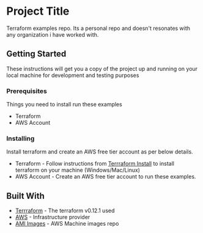 # Project Title

Terraform examples repo. Its a personal repo and doesn't resonates with any organization i have worked with.

## Getting Started

These instructions will get you a copy of the project up and running on your local machine for development and testing purposes

### Prerequisites
 
Things you need to install run these examples

* Terraform
* AWS Account


### Installing
Install terraform and create an AWS free tier account as per below details.

* Terraform - Follow instructions from [Terrraform Install](hhttps://learn.hashicorp.com/terraform/getting-started/install.html) to install terraform on your machine (Windows/Mac/Linux) 
* AWS Account - Create an AWS free tier account to run these examples.

## Built With

* [Terrraform](https://www.terraform.io/) - The terraform v0.12.1 used
* [AWS](https://aws.amazon.com/) - Infrastructure provider
* [AMI Images](https://cloud-images.ubuntu.com/locator/ec2/) - AWS Machine images repo
